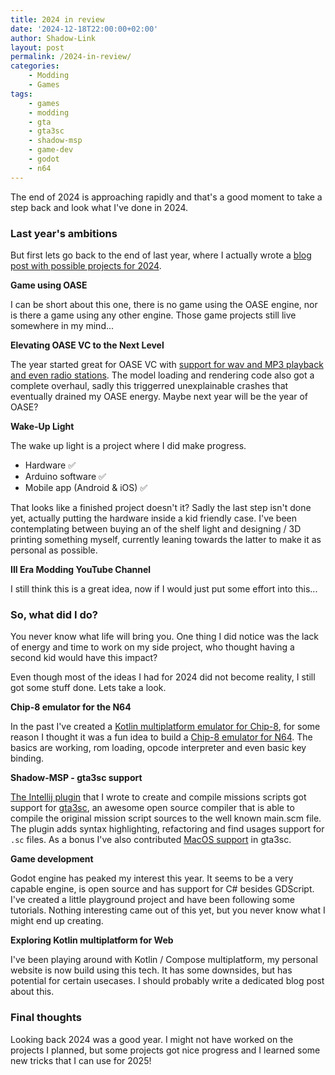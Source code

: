 ```yaml
---
title: 2024 in review
date: '2024-12-18T22:00:00+02:00'
author: Shadow-Link
layout: post
permalink: /2024-in-review/
categories:
    - Modding
    - Games
tags:
    - games
    - modding
    - gta
    - gta3sc
    - shadow-msp
    - game-dev
    - godot
    - n64
---
```

The end of 2024 is approaching rapidly and that's a good moment to take a step back and look what I've done in 2024.

### Last year's ambitions

But first lets go back to the end of last year, where I actually wrote a [blog post with possible projects for 2024](https://www.shadow-link.nl/2024/).

__Game using OASE__

I can be short about this one, there is no game using the OASE engine, nor is there a game using any other engine. Those game projects still live somewhere in my mind...

__Elevating OASE VC to the Next Level__

The year started great for OASE VC with [support for wav and MP3 playback and even radio stations](https://www.shadow-link.nl/we-are-on-the-air/). The model loading and rendering code also got a complete overhaul, sadly this triggerred unexplainable crashes that eventually drained my OASE energy. Maybe next year will be the year of OASE?

__Wake-Up Light__

The wake up light is a project where I did make progress. 
- Hardware ✅
- Arduino software ✅
- Mobile app (Android & iOS) ✅

That looks like a finished project doesn't it? Sadly the last step isn't done yet, actually putting the hardware inside a kid friendly case. I've been contemplating between buying an of the shelf light and designing / 3D printing something myself, currently leaning towards the latter to make it as personal as possible.

__III Era Modding YouTube Channel__

I still think this is a great idea, now if I would just put some effort into this...

### So, what did I do?

You never know what life will bring you. One thing I did notice was the lack of energy and time to work on my side project, who thought having a second kid would have this impact?

Even though most of the ideas I had for 2024 did not become reality, I still got some stuff done. Lets take a look.

__Chip-8 emulator for the N64__

In the past I've created a [Kotlin multiplatform emulator for Chip-8](https://github.com/KilianSteenman/KEmulation), for some reason I thought it was a fun idea to build a [Chip-8 emulator for N64](https://github.com/KilianSteenman/Chip8-N64). The basics are working, rom loading, opcode interpreter and even basic key binding.

__Shadow-MSP - gta3sc support__

[The Intellij plugin](https://github.com/KilianSteenman/Shadow-MSP) that I wrote to create and compile missions scripts got support for [gta3sc](https://github.com/thelink2012/gta3sc), an awesome open source compiler that is able to compile the original mission script sources to the well known main.scm file. The plugin adds syntax highlighting, refactoring and find usages support for `.sc` files. As a bonus I've also contributed [MacOS support](https://github.com/thelink2012/gta3sc/pull/132) in gta3sc.

__Game development__

Godot engine has peaked my interest this year. It seems to be a very capable engine, is open source and has support for C# besides GDScript. I've created a little playground project and have been following some tutorials. Nothing interesting came out of this yet, but you never know what I might end up creating.

__Exploring Kotlin multiplatform for Web__

I've been playing around with Kotlin / Compose multiplatform, my personal website is now build using this tech. It has some downsides, but has potential for certain usecases. I should probably write a dedicated blog post about this.

### Final thoughts

Looking back 2024 was a good year. I might not have worked on the projects I planned, but some projects got nice progress and I learned some new tricks that I can use for 2025!